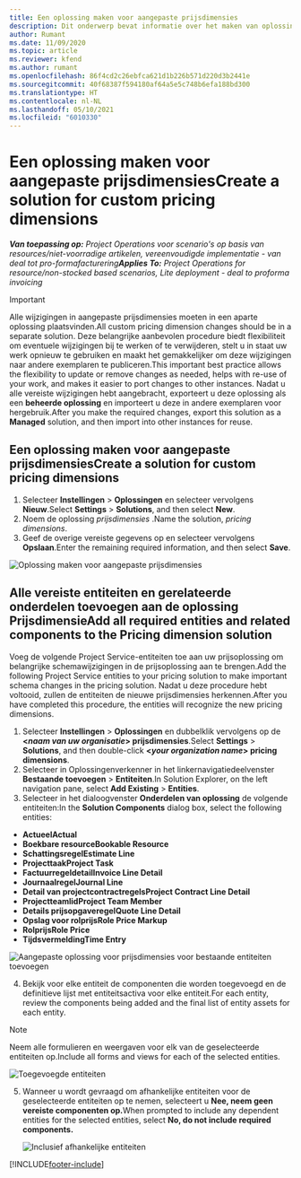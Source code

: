 ```yaml
---
title: Een oplossing maken voor aangepaste prijsdimensies
description: Dit onderwerp bevat informatie over het maken van oplossingen voor aangepaste prijsdimensies.
author: Rumant
ms.date: 11/09/2020
ms.topic: article
ms.reviewer: kfend
ms.author: rumant
ms.openlocfilehash: 86f4cd2c26ebfca621d1b226b571d220d3b2441e
ms.sourcegitcommit: 40f68387f594180af64a5e5c748b6efa188bd300
ms.translationtype: HT
ms.contentlocale: nl-NL
ms.lasthandoff: 05/10/2021
ms.locfileid: "6010330"
---
```

# <a name="create-a-solution-for-custom-pricing-dimensions"></a><span data-ttu-id="f34a2-103">Een oplossing maken voor aangepaste prijsdimensies</span><span class="sxs-lookup"><span data-stu-id="f34a2-103">Create a solution for custom pricing dimensions</span></span>

 <span data-ttu-id="f34a2-104">_**Van toepassing op:** Project Operations voor scenario's op basis van resources/niet-voorradige artikelen, vereenvoudigde implementatie - van deal tot pro-formafacturering_</span><span class="sxs-lookup"><span data-stu-id="f34a2-104">_**Applies To:** Project Operations for resource/non-stocked based scenarios, Lite deployment - deal to proforma invoicing_</span></span> 

>[!IMPORTANT]
><span data-ttu-id="f34a2-105">Alle wijzigingen in aangepaste prijsdimensies moeten in een aparte oplossing plaatsvinden.</span><span class="sxs-lookup"><span data-stu-id="f34a2-105">All custom pricing dimension changes should be in a separate solution.</span></span> <span data-ttu-id="f34a2-106">Deze belangrijke aanbevolen procedure biedt flexibiliteit om eventuele wijzigingen bij te werken of te verwijderen, stelt u in staat uw werk opnieuw te gebruiken en maakt het gemakkelijker om deze wijzigingen naar andere exemplaren te publiceren.</span><span class="sxs-lookup"><span data-stu-id="f34a2-106">This important best practice allows the flexibility to update or remove changes as needed, helps with re-use of your work, and makes it easier to port changes to other instances.</span></span> <span data-ttu-id="f34a2-107">Nadat u alle vereiste wijzigingen hebt aangebracht, exporteert u deze oplossing als een **beheerde oplossing** en importeert u deze in andere exemplaren voor hergebruik.</span><span class="sxs-lookup"><span data-stu-id="f34a2-107">After you make the required changes, export this solution as a **Managed** solution, and then import into other instances for reuse.</span></span>

## <a name="create-a-solution-for-custom-pricing-dimensions"></a><span data-ttu-id="f34a2-108">Een oplossing maken voor aangepaste prijsdimensies</span><span class="sxs-lookup"><span data-stu-id="f34a2-108">Create a solution for custom pricing dimensions</span></span>

1.  <span data-ttu-id="f34a2-109">Selecteer **Instellingen** > **Oplossingen** en selecteer vervolgens **Nieuw**.</span><span class="sxs-lookup"><span data-stu-id="f34a2-109">Select **Settings** > **Solutions**, and then select **New**.</span></span>
2.  <span data-ttu-id="f34a2-110">Noem de oplossing *prijsdimensies <your organization name>*.</span><span class="sxs-lookup"><span data-stu-id="f34a2-110">Name the solution, *<your organization name> pricing dimensions*.</span></span>
3. <span data-ttu-id="f34a2-111">Geef de overige vereiste gegevens op en selecteer vervolgens **Opslaan**.</span><span class="sxs-lookup"><span data-stu-id="f34a2-111">Enter the remaining required information, and then select **Save**.</span></span>

  ![Oplossing maken voor aangepaste prijsdimensies](./media/Creation-of-custom-pricing-dimension-solution.png)
 
## <a name="add-all-required-entities-and-related-components-to-the-pricing-dimension-solution"></a><span data-ttu-id="f34a2-113">Alle vereiste entiteiten en gerelateerde onderdelen toevoegen aan de oplossing Prijsdimensie</span><span class="sxs-lookup"><span data-stu-id="f34a2-113">Add all required entities and related components to the Pricing dimension solution</span></span>

<span data-ttu-id="f34a2-114">Voeg de volgende Project Service-entiteiten toe aan uw prijsoplossing om belangrijke schemawijzigingen in de prijsoplossing aan te brengen.</span><span class="sxs-lookup"><span data-stu-id="f34a2-114">Add the following Project Service entities to your pricing solution to make important schema changes in the pricing solution.</span></span> <span data-ttu-id="f34a2-115">Nadat u deze procedure hebt voltooid, zullen de entiteiten de nieuwe prijsdimensies herkennen.</span><span class="sxs-lookup"><span data-stu-id="f34a2-115">After you have completed this procedure, the entities will recognize the new pricing dimensions.</span></span>

1.  <span data-ttu-id="f34a2-116">Selecteer **Instellingen** > **Oplossingen** en dubbelklik vervolgens op de **<*naam van uw organisatie*> prijsdimensies**.</span><span class="sxs-lookup"><span data-stu-id="f34a2-116">Select **Settings** > **Solutions**, and then double-click **<*your organization name*> pricing dimensions**.</span></span>
2.  <span data-ttu-id="f34a2-117">Selecteer in Oplossingenverkenner in het linkernavigatiedeelvenster **Bestaande toevoegen** > **Entiteiten**.</span><span class="sxs-lookup"><span data-stu-id="f34a2-117">In Solution Explorer, on the left navigation pane, select **Add Existing** > **Entities**.</span></span>
3.  <span data-ttu-id="f34a2-118">Selecteer in het dialoogvenster **Onderdelen van oplossing** de volgende entiteiten:</span><span class="sxs-lookup"><span data-stu-id="f34a2-118">In the **Solution Components** dialog box, select the following entities:</span></span>
 
   - <span data-ttu-id="f34a2-119">**Actueel**</span><span class="sxs-lookup"><span data-stu-id="f34a2-119">**Actual**</span></span>
   - <span data-ttu-id="f34a2-120">**Boekbare resource**</span><span class="sxs-lookup"><span data-stu-id="f34a2-120">**Bookable Resource**</span></span>
   - <span data-ttu-id="f34a2-121">**Schattingsregel**</span><span class="sxs-lookup"><span data-stu-id="f34a2-121">**Estimate Line**</span></span>
   - <span data-ttu-id="f34a2-122">**Projecttaak**</span><span class="sxs-lookup"><span data-stu-id="f34a2-122">**Project Task**</span></span>
   - <span data-ttu-id="f34a2-123">**Factuurregeldetail**</span><span class="sxs-lookup"><span data-stu-id="f34a2-123">**Invoice Line Detail**</span></span>
   - <span data-ttu-id="f34a2-124">**Journaalregel**</span><span class="sxs-lookup"><span data-stu-id="f34a2-124">**Journal Line**</span></span>
   - <span data-ttu-id="f34a2-125">**Detail van projectcontractregels**</span><span class="sxs-lookup"><span data-stu-id="f34a2-125">**Project Contract Line Detail**</span></span>
   - <span data-ttu-id="f34a2-126">**Projectteamlid**</span><span class="sxs-lookup"><span data-stu-id="f34a2-126">**Project Team Member**</span></span>
   - <span data-ttu-id="f34a2-127">**Details prijsopgaveregel**</span><span class="sxs-lookup"><span data-stu-id="f34a2-127">**Quote Line Detail**</span></span>
   - <span data-ttu-id="f34a2-128">**Opslag voor rolprijs**</span><span class="sxs-lookup"><span data-stu-id="f34a2-128">**Role Price Markup**</span></span>
   - <span data-ttu-id="f34a2-129">**Rolprijs**</span><span class="sxs-lookup"><span data-stu-id="f34a2-129">**Role Price**</span></span>
   - <span data-ttu-id="f34a2-130">**Tijdsvermelding**</span><span class="sxs-lookup"><span data-stu-id="f34a2-130">**Time Entry**</span></span>
 
   ![Aangepaste oplossing voor prijsdimensies voor bestaande entiteiten toevoegen](./media/Existing-entities-to-PD-solution.png)
 
 4. <span data-ttu-id="f34a2-132">Bekijk voor elke entiteit de componenten die worden toegevoegd en de definitieve lijst met entiteitsactiva voor elke entiteit.</span><span class="sxs-lookup"><span data-stu-id="f34a2-132">For each entity, review the components being added and the final list of entity assets for each entity.</span></span> 

   >[!NOTE]
   > <span data-ttu-id="f34a2-133">Neem alle formulieren en weergaven voor elk van de geselecteerde entiteiten op.</span><span class="sxs-lookup"><span data-stu-id="f34a2-133">Include all forms and views for each of the selected entities.</span></span>

  ![Toegevoegde entiteiten](./media/solution-component-selection.png)


5.  <span data-ttu-id="f34a2-135">Wanneer u wordt gevraagd om afhankelijke entiteiten voor de geselecteerde entiteiten op te nemen, selecteert u **Nee, neem geen vereiste componenten op.**</span><span class="sxs-lookup"><span data-stu-id="f34a2-135">When prompted to include any dependent entities for the selected entities, select **No, do not include required components.**</span></span>

    ![Inclusief afhankelijke entiteiten](./media/Do-not-include-required.png)


[!INCLUDE[footer-include](../includes/footer-banner.md)]